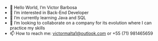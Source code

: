 - 👋 Hello World, I’m Victor Barbosa
- 👀 I’m interested in Back-End Developer
- 🌱 I’m currently learning Java and SQL
- 💞️ I’m looking to collaborate on a company for its evolution where I can practice my skills
- 📫 How to reach me: victormalta1@outlook.com or +55 (71) 981465659
